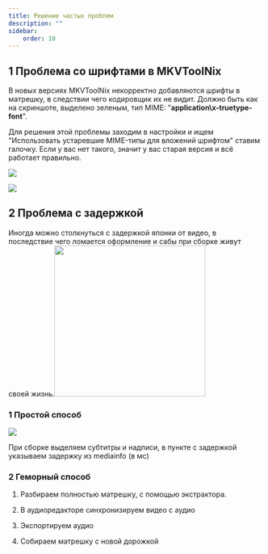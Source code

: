 ```yaml
---
title: Решение частых проблем
description: ""
sidebar:
    order: 10
---
```


## 1 Проблема со шрифтами в MKVToolNix

В новых версиях MKVToolNix некорректно добавляются шрифты в матрешку, в следствии чего кодировщик их не видит. Должно быть как на скриншоте, выделено зеленым, тип MIME: "**application\x-truetype-font**".

Для решения этой проблемы заходим в настройки и ищем "Использовать устаревшие MIME-типы для вложений шрифтом" ставим галочку. Если у вас нет такого, значит у вас старая версия и всё работает правильно.

**![](https://lh6.googleusercontent.com/vDEUT-wsdXhIhk-RGeDMH5uEv_AWjoffHcP6Meh2Mxqa57NyVZkQIFTJuNsNGgXn8Wz3oR2dDxQ6Bk9UuF0KEDh9ZQbo_Gj-xIXPcfJ9RiCsN_R3vSSQC9DQZ5TKnhI4npz9e7rJDKL60YH7ccBumkI)**

**![](https://lh6.googleusercontent.com/9RTIlkxRQdrdF7MQmtXusU8jq944UBKqNw1g6474aXt699eRwl_BbkoLHeaPSNtZlM1q4rgJtcVUFqY2KoXhvbml3zMVI_yUcmi7ugfMdJGoat1nmpV7otihdK1IH1ijfx9PUN5oQyHh48zq2eNiiYc)**

## 2 **Проблема с задержкой**

Иногда можно столкнуться с задержкой японки от видео, в последствие чего ломается оформление и сабы при сборке живут своей жизнь.<img title="" src="https://lh6.googleusercontent.com/86_408j7Kl5yzbNmmZLtqHCSaF67Yish1TMUAKwAwx_i-dOX2KpmSRvoC9I4kG0MsE7JAFKdb80bvuqtsqTSOIRaYxGuXksqQiw00pZrJrIgcfzTGf7M7eNNa7wNRSz19QgkRPtv-PhTUi6dpzq2ZkA" alt="" width="299" data-align="center">

### 1 Простой способ

**![](https://lh3.googleusercontent.com/bLd6IDUXxE032AkFeI54jFNW2vfCdiIz8uSlSWtiz-kVPuY27xqqkGXTZqXq_cp4SE43zFQYGfWqmN6Xaeez7MkKymdr76aEw4d4-O_QXLb6X89gelSgqZB5cukTRv8MbQQjM_ymtbnFC70fU1yofh0)**

При сборке выделяем субтитры и надписи, в пункте с задержкой указываем задержку из mediainfo (в мс)

### 2 Геморный способ

1. Разбираем полностью матрешку, с помощью экстрактора.

2. В аудиоредакторе синхронизируем видео с аудио

3. Экспортируем аудио

4. Собираем матрешку с новой дорожкой




